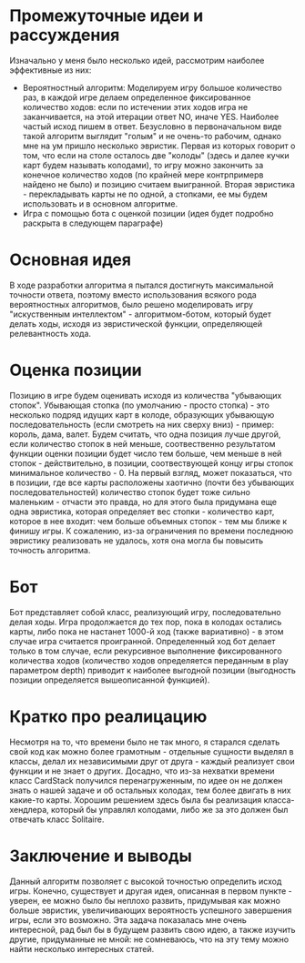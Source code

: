 # Промежуточные идеи и рассуждения
Изначально у меня было несколько идей, рассмотрим наиболее эффективные из них:
* Вероятностный алгоритм:
        Моделируем игру большое количество раз, в каждой игре делаем определенное фиксированное количество ходов: если по истечении этих ходов игра не заканчивается, на этой итерации ответ NO, иначе YES. Наиболее частый исход пишем в ответ. Безусловно в первоначальном виде такой алгоритм выглядит "голым" и не очень-то рабочим, однако мне на ум пришло несколько эвристик. Первая из которых говорит о том, что если на столе осталось две "колоды" (здесь и далее кучки карт будем называть колодами), то игру можно закончить за конечное количество ходов (по крайней мере контрпримерв найдено не было) и позицию считаем выигранной. Вторая эвристика - перекладывать карты не по одной, а стопками, ее мы будем использовать и в основном алгоритме.
* Игра с помощью бота с оценкой позиции (идея будет подробно раскрыта в следующем параграфе)

# Основная идея
В ходе разработки алгоритма я пытался достигнуть максимальной точности ответа, поэтому вместо использования всякого рода вероятностных алгоритмов, было решено моделировать игру "искуственным интеллектом" - алгоритмом-ботом, который будет делать ходы, исходя из эвристической функции, определяющей релевантность хода.

# Оценка позиции
Позицию в игре будем оценивать исходя из количества "убывающих cтопок". Убывающая стопка (по умолчанию - просто стопка) - это несколько подряд идущих карт в колоде, образующих убывающую последовательность (если смотреть на них сверху вниз) - пример: король, дама, валет. Будем считать, что одна позиция лучше другой, если количество стопок в ней меньше, соотвественно результатом функции оценки позиции будет число тем больше, чем меньше в ней стопок - действительно, в позиции, соотвествующей концу игры стопок минимальное количество - 0. На первый взгляд, может показаться, что в позиции, где все карты расположены хаотично (почти без убывающих последовательностей) количество стопок будет тоже сильно маленьким - отчасти это правда, но для этого была придумана еще одна эвристика, которая определяет вес стопки - количество карт, которое в нее входит: чем больше объемных стопок - тем мы ближе к финишу игры.
К сожалению, из-за ограничения по времени последнюю эвристику реализовать не удалось, хотя она могла бы повысить точность алгоритма.

# Бот
Бот представляет собой класс, реализующий игру, последовательно делая ходы. Игра продолжается до тех пор, пока в колодах остались карты, либо пока не настанет 1000-й ход (также вариативно) - в этом случае игра считается проигранной. Определенный ход бот делает только в том случае, если рекурсивное выполнение фиксированного количества ходов (количество ходов определяется переданным в play параметром depth) приводит к наиболее выгодной позиции (выгодность позиции определяется вышеописанной функцией).

# Кратко про реалицацию
Несмотря на то, что времени было не так много, я старался сделать свой код как можно более грамотным - отдельные сущности выделял в классы, делал их независимыми друг от друга - каждый реализует свои функции и не знает о других. Досадно, что из-за нехватки времени класс CardStack получился перенагруженным, по идее он не должен знать о нашей задаче и об остальных колодах, тем более двигать в них какие-то карты. Хорошим решением здесь была бы реализация класса-хендлера, который бы управлял колодами, либо же за это должен был отвечать класс Solitaire.

# Заключение и выводы
Данный алгоритм позволяет с высокой точностью определить исход игры. Конечно, существует и другая идея, описанная в первом пункте - уверен, ее можно было бы неплохо развить, придумывая как можно больше эвристик, увеличивающих вероятноcть успешного завершения игры, если это возможно. Эта задача показалась мне очень интересной, рад был бы в будущем развить свою идею, а также изучить другие, придуманные не мной: не сомневаюсь, что на эту тему можно найти несколько интересных статей.

